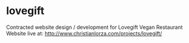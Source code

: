 # lovegift
Contracted website design / development for Lovegift Vegan Restaurant
Website live at: http://www.christianlorza.com/projects/lovegift/
